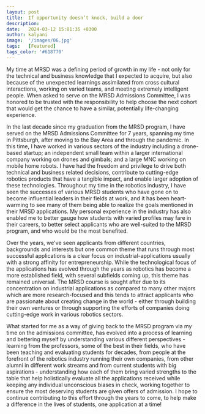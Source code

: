 ```yaml
---
layout: post
title:  If opportunity doesn’t knock, build a door
description:
date:   2024-03-12 15:01:35 +0300
author: kalyani
image:  '/images/06.jpg'
tags:   [Featured]
tags_color: '#618770'
---
```

My time at MRSD was a defining period of growth in my life - not only for the technical and business knowledge that I expected to acquire, but also because of the unexpected learnings assimilated from cross cultural interactions, working on varied teams, and meeting extremely intelligent people. When asked to serve on the MRSD Admissions Committee, I was honored to be trusted with the responsibility to help choose the next cohort that would get the chance to have a similar, potentially life-changing experience.

In the last decade since my graduation from the MRSD program, I have served on the MRSD Admissions Committee for 7 years, spanning my time in Pittsburgh, after moving to the Bay Area and through the pandemic. In this time, I have worked in various sectors of the industry including a drone-based startup; an independent small team within a larger international company working on drones and gimbals; and a large MNC working on mobile home robots. I have had the freedom and privilege to drive both technical and business related decisions, contribute to cutting-edge robotics products that have a tangible impact, and enable larger adoption of these technologies. Throughout my time in the robotics industry, I have seen the successes of various MRSD students who have gone on to become influential leaders in their fields at work, and it has been heart-warming to see many of them being able to realize the goals mentioned in their MRSD applications. My personal experience in the industry has also enabled me to better gauge how students with varied profiles may fare in their careers, to better select applicants who are well-suited to the MRSD program, and who would be the most benefited.

Over the years, we've seen applicants from different countries, backgrounds and interests but one common theme that runs through most successful applications is a clear focus on industrial-applications usually with a strong affinity for entrepreneurship. While the technological focus of the applications has evolved through the years as robotics has become a more established field, with several subfields coming up, this theme has remained universal. The MRSD course is sought after due to its concentration on industrial applications as compared to many other majors which are more research-focused and this tends to attract applicants who are passionate about creating change in the world - either through building their own ventures or through supporting the efforts of companies doing cutting-edge work in various robotics sectors.

What started for me as a way of giving back to the MRSD program via my time on the admissions committee, has evolved into a process of learning and bettering myself by understanding various different perspectives - learning from the professors, some of the best in their fields, who have been teaching and evaluating students for decades, from people at the forefront of the robotics industry running their own companies, from other alumni in different work streams and from current students with big aspirations - understanding how each of them bring varied strengths to the table that help holistically evaluate all the applications received while keeping any individual unconscious biases in check, working together to ensure the most deserving students are given offers of admission. I hope to continue contributing to this effort through the years to come, to help make a difference in the lives of students, one application at a time!
